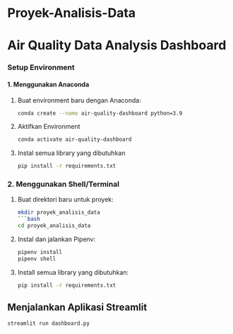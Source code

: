 # Proyek-Analisis-Data
# Air Quality Data Analysis Dashboard

### Setup Environment

#### 1. Menggunakan Anaconda
1. Buat environment baru dengan Anaconda:
   ```bash
   conda create --name air-quality-dashboard python=3.9
   
2. Aktifkan Environment
   ```bash
   conda activate air-quality-dashboard

4. Instal semua library yang dibutuhkan
   ```bash
   pip install -r requirements.txt

### 2. Menggunakan Shell/Terminal
1. Buat direktori baru untuk proyek:
   ```bash
   mkdir proyek_analisis_data
   ```bash
   cd proyek_analisis_data

3. Instal dan jalankan Pipenv:
   ```bash
   pipenv install
   pipenv shell

5. Install semua library yang dibutuhkan:
   ```bash
   pip install -r requirements.txt

## Menjalankan Aplikasi Streamlit
```bash
streamlit run dashboard.py


